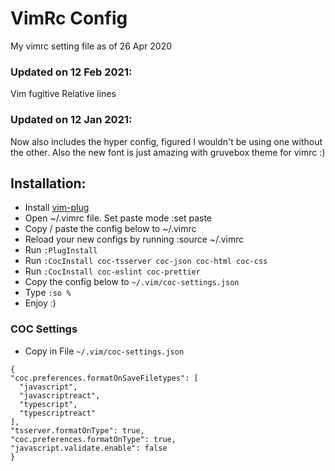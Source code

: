 # VimRc Config
My vimrc setting file as of 26 Apr 2020

### Updated on 12 Feb 2021:
Vim fugitive
Relative lines

### Updated on 12 Jan 2021:
Now also includes the hyper config, figured I wouldn't be using one without the other.
Also the new font is just amazing with gruvebox theme for vimrc :)


## Installation:
  * Install [vim-plug](https://github.com/junegunn/vim-plug)
  * Open ~/.vimrc file. Set paste mode :set paste
  * Copy / paste the config below to ~/.vimrc
  * Reload your new configs by running :source ~/.vimrc
  * Run `:PlugInstall`
  * Run `:CocInstall coc-tsserver coc-json coc-html coc-css`
  * Run `:CocInstall coc-eslint coc-prettier`
  * Copy the config below to `~/.vim/coc-settings.json`
  * Type `:so %`
  * Enjoy :)

### COC Settings
  * Copy in File `~/.vim/coc-settings.json`
  ```
  {
  "coc.preferences.formatOnSaveFiletypes": [
    "javascript",
    "javascriptreact",
    "typescript",
    "typescriptreact"
  ],
  "tsserver.formatOnType": true,
  "coc.preferences.formatOnType": true,
  "javascript.validate.enable": false
}
```
